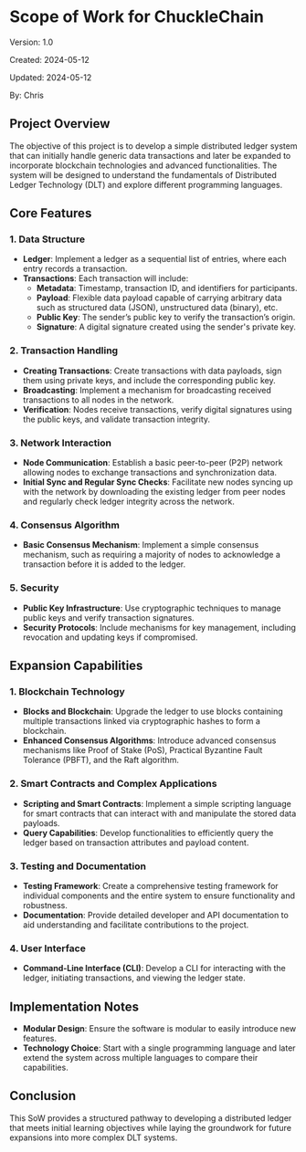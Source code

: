 # **Scope of Work for ChuckleChain**

Version: 1.0

Created: 2024-05-12

Updated: 2024-05-12

By: Chris

## **Project Overview**

The objective of this project is to develop a simple distributed ledger system that can initially handle generic data transactions and later be expanded to incorporate blockchain technologies and advanced functionalities. The system will be designed to understand the fundamentals of Distributed Ledger Technology (DLT) and explore different programming languages.

## **Core Features**

### **1\. Data Structure**

- **Ledger**: Implement a ledger as a sequential list of entries, where each entry records a transaction.
- **Transactions**: Each transaction will include:
  - **Metadata**: Timestamp, transaction ID, and identifiers for participants.
  - **Payload**: Flexible data payload capable of carrying arbitrary data such as structured data (JSON), unstructured data (binary), etc.
  - **Public Key**: The sender’s public key to verify the transaction’s origin.
  - **Signature**: A digital signature created using the sender's private key.

### **2\. Transaction Handling**

- **Creating Transactions**: Create transactions with data payloads, sign them using private keys, and include the corresponding public key.
- **Broadcasting**: Implement a mechanism for broadcasting received transactions to all nodes in the network.
- **Verification**: Nodes receive transactions, verify digital signatures using the public keys, and validate transaction integrity.

### **3\. Network Interaction**

- **Node Communication**: Establish a basic peer-to-peer (P2P) network allowing nodes to exchange transactions and synchronization data.
- **Initial Sync and Regular Sync Checks**: Facilitate new nodes syncing up with the network by downloading the existing ledger from peer nodes and regularly check ledger integrity across the network.

### **4\. Consensus Algorithm**

- **Basic Consensus Mechanism**: Implement a simple consensus mechanism, such as requiring a majority of nodes to acknowledge a transaction before it is added to the ledger.

### **5\. Security**

- **Public Key Infrastructure**: Use cryptographic techniques to manage public keys and verify transaction signatures.
- **Security Protocols**: Include mechanisms for key management, including revocation and updating keys if compromised.

## **Expansion Capabilities**

### **1\. Blockchain Technology**

- **Blocks and Blockchain**: Upgrade the ledger to use blocks containing multiple transactions linked via cryptographic hashes to form a blockchain.
- **Enhanced Consensus Algorithms**: Introduce advanced consensus mechanisms like Proof of Stake (PoS), Practical Byzantine Fault Tolerance (PBFT), and the Raft algorithm.

### **2\. Smart Contracts and Complex Applications**

- **Scripting and Smart Contracts**: Implement a simple scripting language for smart contracts that can interact with and manipulate the stored data payloads.
- **Query Capabilities**: Develop functionalities to efficiently query the ledger based on transaction attributes and payload content.

### **3\. Testing and Documentation**

- **Testing Framework**: Create a comprehensive testing framework for individual components and the entire system to ensure functionality and robustness.
- **Documentation**: Provide detailed developer and API documentation to aid understanding and facilitate contributions to the project.

### **4\. User Interface**

- **Command-Line Interface (CLI)**: Develop a CLI for interacting with the ledger, initiating transactions, and viewing the ledger state.

## **Implementation Notes**

- **Modular Design**: Ensure the software is modular to easily introduce new features.
- **Technology Choice**: Start with a single programming language and later extend the system across multiple languages to compare their capabilities.

## **Conclusion**

This SoW provides a structured pathway to developing a distributed ledger that meets initial learning objectives while laying the groundwork for future expansions into more complex DLT systems.
